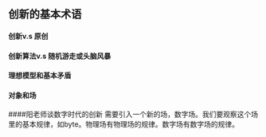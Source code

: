 ## 创新的基本术语
#### 创新v.s 原创

#### 创新算法v.s 随机游走或头脑风暴

#### 理想模型和基本矛盾

#### 对象和场

####阳老师谈数字时代的创新
需要引入一个新的场，数字场。我们要观察这个场里的基本规律，如byte。物理场有物理场的规律。数字场有数字场的规律。
